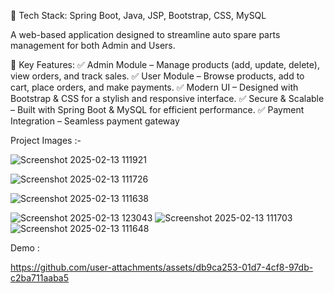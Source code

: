 🚀 Tech Stack: Spring Boot, Java, JSP, Bootstrap, CSS, MySQL

A web-based application designed to streamline auto spare parts management for both Admin and Users.

🌟 Key Features:
✅ Admin Module – Manage products (add, update, delete), view orders, and track sales.
✅ User Module – Browse products, add to cart, place orders, and make payments.
✅ Modern UI – Designed with Bootstrap & CSS for a stylish and responsive interface.
✅ Secure & Scalable – Built with Spring Boot & MySQL for efficient performance.
✅ Payment Integration – Seamless payment gateway 

Project Images :- 

![Screenshot 2025-02-13 111921](https://github.com/user-attachments/assets/ae002fce-7cf5-4c60-9ee3-058a148889fd)

![Screenshot 2025-02-13 111726](https://github.com/user-attachments/assets/b46d514c-d3f4-4656-b0c5-3e5012679b96)

![Screenshot 2025-02-13 111638](https://github.com/user-attachments/assets/c1426f7f-2841-43bd-92c0-4ab886ab2739)

![Screenshot 2025-02-13 123043](https://github.com/user-attachments/assets/4a600203-b57c-4580-9ab5-60abbb8cc108)
![Screenshot 2025-02-13 111703](https://github.com/user-attachments/assets/bb6007a3-07cf-4aca-bc1d-c00f2a66afd9)
![Screenshot 2025-02-13 111648](https://github.com/user-attachments/assets/a260cbd0-0e76-46b6-841f-13abc44cc224)

Demo :

https://github.com/user-attachments/assets/db9ca253-01d7-4cf8-97db-c2ba711aaba5




